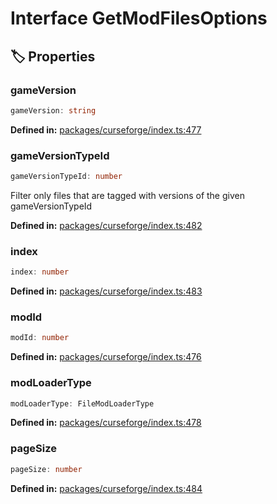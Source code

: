 # Interface GetModFilesOptions

## 🏷️ Properties

### gameVersion <Badge type="info" text="optional" />

```ts
gameVersion: string
```
<p style="font-size: 14px; color: var(--vp-c-text-2)">
<strong>Defined in:</strong> <a href="https://github.com/voxelum/minecraft-launcher-core-node/blob/master/packages/curseforge/index.ts#L477" target="_blank" rel="noreferrer">packages/curseforge/index.ts:477</a>
</p>


### gameVersionTypeId <Badge type="info" text="optional" />

```ts
gameVersionTypeId: number
```
Filter only files that are tagged with versions of the given gameVersionTypeId
<p style="font-size: 14px; color: var(--vp-c-text-2)">
<strong>Defined in:</strong> <a href="https://github.com/voxelum/minecraft-launcher-core-node/blob/master/packages/curseforge/index.ts#L482" target="_blank" rel="noreferrer">packages/curseforge/index.ts:482</a>
</p>


### index <Badge type="info" text="optional" />

```ts
index: number
```
<p style="font-size: 14px; color: var(--vp-c-text-2)">
<strong>Defined in:</strong> <a href="https://github.com/voxelum/minecraft-launcher-core-node/blob/master/packages/curseforge/index.ts#L483" target="_blank" rel="noreferrer">packages/curseforge/index.ts:483</a>
</p>


### modId

```ts
modId: number
```
<p style="font-size: 14px; color: var(--vp-c-text-2)">
<strong>Defined in:</strong> <a href="https://github.com/voxelum/minecraft-launcher-core-node/blob/master/packages/curseforge/index.ts#L476" target="_blank" rel="noreferrer">packages/curseforge/index.ts:476</a>
</p>


### modLoaderType <Badge type="info" text="optional" />

```ts
modLoaderType: FileModLoaderType
```
<p style="font-size: 14px; color: var(--vp-c-text-2)">
<strong>Defined in:</strong> <a href="https://github.com/voxelum/minecraft-launcher-core-node/blob/master/packages/curseforge/index.ts#L478" target="_blank" rel="noreferrer">packages/curseforge/index.ts:478</a>
</p>


### pageSize <Badge type="info" text="optional" />

```ts
pageSize: number
```
<p style="font-size: 14px; color: var(--vp-c-text-2)">
<strong>Defined in:</strong> <a href="https://github.com/voxelum/minecraft-launcher-core-node/blob/master/packages/curseforge/index.ts#L484" target="_blank" rel="noreferrer">packages/curseforge/index.ts:484</a>
</p>


